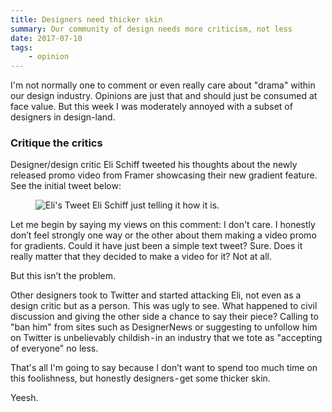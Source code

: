 ```yaml
---
title: Designers need thicker skin
summary: Our community of design needs more criticism, not less
date: 2017-07-10
tags:
    - opinion
---
```


I'm not normally one to comment or even really care about "drama" within our design industry. Opinions are just that and should just be consumed at face value. But this week I was moderately annoyed with a subset of designers in design-land.

### Critique the critics

Designer/design critic Eli Schiff tweeted his thoughts about the newly released promo video from Framer showcasing their new gradient feature. See the initial tweet below:

<figure>
    <img src="https://cdn-images-1.medium.com/max/1600/0*hs-nqVLpZsPht0C6.png" alt="Eli's Tweet">
    <span class="marginnote">Eli Schiff just telling it how it is.</span>
</figure>

Let me begin by saying my views on this comment: I don't care. I honestly don’t feel strongly one way or the other about them making a video promo for gradients. Could it have just been a simple text tweet? Sure. Does it really matter that they decided to make a video for it? Not at all.

But this isn’t the problem.

Other designers took to Twitter and started attacking Eli, not even as a design critic but as a person. This was ugly to see. What happened to civil discussion and giving the other side a chance to say their piece? Calling to "ban him" from sites such as DesignerNews or suggesting to unfollow him on Twitter is unbelievably childish - in an industry that we tote as "accepting of everyone" no less.

That's all I'm going to say because I don’t want to spend too much time on this foolishness, but honestly designers - get some thicker skin.

Yeesh.
